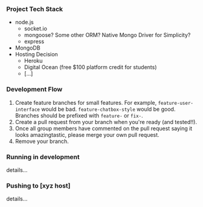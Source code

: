 ### Project Tech Stack
- node.js
  - socket.io
  - mongoose? Some other ORM? Native Mongo Driver for Simplicity?
  - express
- MongoDB
- Hosting Decision
  - Heroku
  - Digital Ocean (free $100 platform credit for students)
  - [...]

### Development Flow
1. Create feature branches for small features. For example, `feature-user-interface` would be bad. `feature-chatbox-style` would be good. Branches should be prefixed with `feature-` or `fix-`.
2. Create a pull request from your branch when you're ready (and tested!!).
3. Once all group members have commented on the pull request saying it looks amazingtastic, please merge your own pull request.
4. Remove your branch.

### Running in development
details...

### Pushing to [xyz host]
details...
